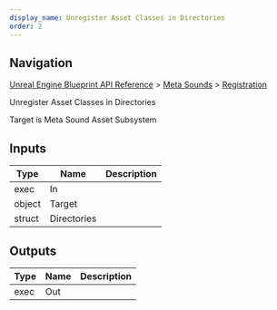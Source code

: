 ```yaml
---
display_name: Unregister Asset Classes in Directories
order: 2
---
```

## Navigation

[Unreal Engine Blueprint API Reference](https://dev.epicgames.com/documentation/en-us/unreal-engine/BlueprintAPI) > [Meta Sounds](https://dev.epicgames.com/documentation/en-us/unreal-engine/BlueprintAPI/MetaSounds) > [Registration](https://dev.epicgames.com/documentation/en-us/unreal-engine/BlueprintAPI/MetaSounds/Registration)

Unregister Asset Classes in Directories

Target is Meta Sound Asset Subsystem

## Inputs

| Type | Name | Description |
| --- | --- | --- |
| exec | In |  |
| object | Target |  |
| struct | Directories |  |

## Outputs

| Type | Name | Description |
| --- | --- | --- |
| exec | Out |  |
